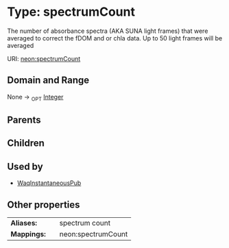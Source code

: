 
# Type: spectrumCount


The number of absorbance spectra (AKA SUNA light frames) that were averaged to correct the fDOM and or chla data. Up to 50 light frames will be averaged

URI: [neon:spectrumCount](https://data.neonscience.org/spectrumCount)


## Domain and Range

None ->  <sub>OPT</sub> [Integer](types/Integer.md)

## Parents


## Children


## Used by

 * [WaqInstantaneousPub](WaqInstantaneousPub.md)

## Other properties

|  |  |  |
| --- | --- | --- |
| **Aliases:** | | spectrum count |
| **Mappings:** | | neon:spectrumCount |

